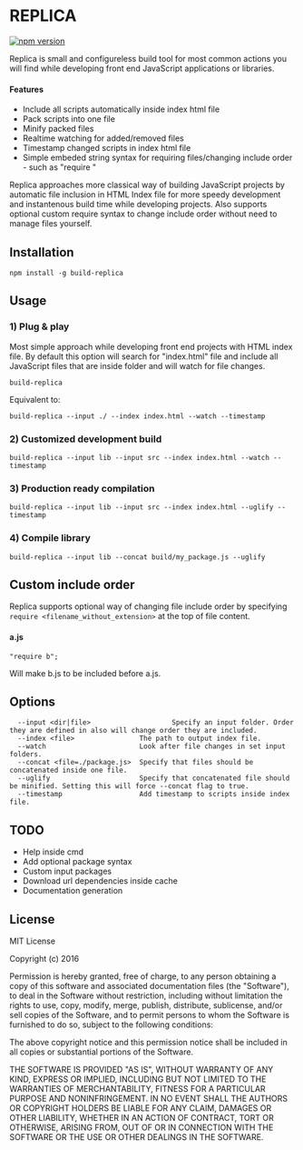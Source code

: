 # REPLICA

[![npm version](https://badge.fury.io/js/build-replica.svg)](https://badge.fury.io/js/build-replica)

Replica is small and configureless build tool for most common actions you will find while developing front end JavaScript applications or libraries.

#### Features
* Include all scripts automatically inside index html file
* Pack scripts into one file
* Minify packed files
* Realtime watching for added/removed files
* Timestamp changed scripts in index html file
* Simple embeded string syntax for requiring files/changing include order - such as "require <name>"

Replica approaches more classical way of building JavaScript projects by automatic file inclusion in HTML Index file for more speedy development and instantenous build time while developing projects.
Also supports optional custom require syntax to change include order without need to manage files yourself.

## Installation

```
npm install -g build-replica
```

## Usage

### 1) Plug & play
Most simple approach while developing front end projects with HTML index file. 
By default this option will search for "index.html" file and include all JavaScript files that are inside folder and will watch for file changes.
```
build-replica
```
Equivalent to:
```
build-replica --input ./ --index index.html --watch --timestamp
```

### 2) Customized development build
```
build-replica --input lib --input src --index index.html --watch --timestamp
```

### 3) Production ready compilation
```
build-replica --input lib --input src --index index.html --uglify --timestamp
```

### 4) Compile library
```
build-replica --input lib --concat build/my_package.js --uglify
```

## Custom include order
Replica supports optional way of changing file include order by specifying `require <filename_without_extension>` at the top of file content.

#### a.js
```
"require b";
```

Will make b.js to be included before a.js.

## Options

```
  --input <dir|file>                	Specify an input folder. Order they are defined in also will change order they are included.
  --index <file>           		The path to output index file.
  --watch						Look after file changes in set input folders.
  --concat <file=./package.js>	Specify that files should be concatenated inside one file.
  --uglify						Specify that concatenated file should be minified. Setting this will force --concat flag to true.
  --timestamp					Add timestamp to scripts inside index file.
```

## TODO

- Help inside cmd
- Add optional package syntax
- Custom input packages
- Download url dependencies inside cache
- Documentation generation

## License

MIT License

Copyright (c) 2016 

Permission is hereby granted, free of charge, to any person obtaining a copy
of this software and associated documentation files (the "Software"), to deal
in the Software without restriction, including without limitation the rights
to use, copy, modify, merge, publish, distribute, sublicense, and/or sell
copies of the Software, and to permit persons to whom the Software is
furnished to do so, subject to the following conditions:

The above copyright notice and this permission notice shall be included in all
copies or substantial portions of the Software.

THE SOFTWARE IS PROVIDED "AS IS", WITHOUT WARRANTY OF ANY KIND, EXPRESS OR
IMPLIED, INCLUDING BUT NOT LIMITED TO THE WARRANTIES OF MERCHANTABILITY,
FITNESS FOR A PARTICULAR PURPOSE AND NONINFRINGEMENT. IN NO EVENT SHALL THE
AUTHORS OR COPYRIGHT HOLDERS BE LIABLE FOR ANY CLAIM, DAMAGES OR OTHER
LIABILITY, WHETHER IN AN ACTION OF CONTRACT, TORT OR OTHERWISE, ARISING FROM,
OUT OF OR IN CONNECTION WITH THE SOFTWARE OR THE USE OR OTHER DEALINGS IN THE
SOFTWARE.

